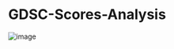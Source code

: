 # GDSC-Scores-Analysis

![image](https://github.com/KeerthikaGoli/GDSC-Scores-Analysis/assets/141056292/731359ed-906d-478f-a36d-a00fd6bf240d)
